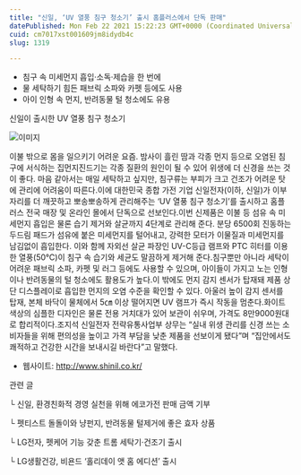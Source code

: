 ```yaml
---
title: "신일, ‘UV 열풍 침구 청소기’ 출시 홈플러스에서 단독 판매"
datePublished: Mon Feb 22 2021 15:22:23 GMT+0000 (Coordinated Universal Time)
cuid: cm7017xst001609jm8idydb4c
slug: 1319

---
```



- 침구 속 미세먼지 흡입·소독·제습을 한 번에
- 물 세탁하기 힘든 패브릭 소파와 카펫 등에도 사용
- 아이 인형 속 먼지, 반려동물 털 청소에도 유용

신일이 출시한 UV 열풍 침구 청소기

![이미지](https://cdn.hashnode.com/res/hashnode/image/upload/v1739251134825/1fa8792b-6f2b-4747-8302-6e39ee8f9689.jpeg)

이불 밖으로 몸을 일으키기 어려운 요즘. 밤사이 흘린 땀과 각종 먼지 등으로 오염된 침구에 서식하는 집먼지진드기는 각종 질환의 원인이 될 수 있어 위생에 더 신경을 쓰는 것이 좋다. 마음 같아서는 매일 세탁하고 싶지만, 침구류는 부피가 크고 건조가 어려운 탓에 관리에 어려움이 따른다.이에 대한민국 종합 가전 기업 신일전자(이하, 신일)가 이부자리를 더 깨끗하고 뽀송뽀송하게 관리해주는 ‘UV 열풍 침구 청소기’를 출시하고 홈플러스 전국 매장 및 온라인 몰에서 단독으로 선보인다.이번 신제품은 이불 등 섬유 속 미세먼지 흡입은 물론 습기 제거와 살균까지 4단계로 관리해 준다. 분당 6500회 진동하는 두드림 패드가 섬유에 붙은 미세먼지를 털어내고, 강력한 모터가 이물질과 미세먼지를 남김없이 흡입한다. 이와 함께 자외선 살균 파장인 UV-C등급 램프와 PTC 히터를 이용한 열풍(50℃)이 침구 속 습기와 세균도 말끔하게 제거해 준다.침구뿐만 아니라 세탁이 어려운 패브릭 소파, 카펫 및 러그 등에도 사용할 수 있으며, 아이들이 가지고 노는 인형이나 반려동물의 털 청소에도 활용도가 높다.이 밖에도 먼지 감지 센서가 탑재돼 제품 상단 디스플레이로 흡입한 먼지의 오염 수준을 확인할 수 있다. 아울러 높이 감지 센서를 탑재, 본체 바닥이 물체에서 5㎝ 이상 떨어지면 UV 램프가 즉시 작동을 멈춘다.화이트 색상의 심플한 디자인은 물론 전용 거치대가 있어 보관이 쉬우며, 가격도 8만9000원대로 합리적이다.조지석 신일전자 전략유통사업부 상무는 “실내 위생 관리를 신경 쓰는 소비자들을 위해 편의성을 높이고 가격 부담을 낮춘 제품을 선보이게 됐다”며 “집안에서도 쾌적하고 건강한 시간을 보내시길 바란다”고 말했다.

- 웹사이트: http://www.shinil.co.kr/

관련 글

└ 신일, 환경친화적 경영 실천을 위해 에코가전 판매 금액 기부

└ 펫티스트 돌돌이와 냥펀지, 반려동물 털제거에 좋은 효자 상품

└ LG전자, 펫케어 기능 갖춘 트롬 세탁기·건조기 출시

└ LG생활건강, 비욘드 ‘홀리데이 앳 홈 에디션’ 출시